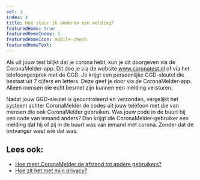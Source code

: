 ```yaml
---
set: 1
index: 4
title: Hoe stuur ik anderen een melding?
featuredHome: true
featuredHomeIndex: 3
featuredHomeIcon: mobile-check
featuredHomeText: 
---
```

 Als uit jouw test blijkt dat je corona hebt, kun je dit doorgeven via de CoronaMelder-app. Dit doe je via de website www.coronatest.nl of via het telefoongesprek met de GGD. Je krijgt een persoonlijke GGD-sleutel die bestaat uit 7 cijfers en letters. Deze geef je door via de CoronaMelder-app. Alleen mensen die echt besmet zijn kunnen een melding versturen.

Nadat jouw GGD-sleutel is gecontroleerd en verzonden, vergelijkt het systeem achter CoronaMelder de codes uit jouw telefoon met die van mensen die ook CoronaMelder gebruiken. Was jouw code in de buurt bij een code van iemand anders? Dan krijgt die CoronaMelder-gebruiker een melding dat hij of zij in de buurt was van iemand met corona. Zonder dat de ontvanger weet wie dat was. 

## Lees ook:
- [Hoe meet CoronaMelder de afstand tot andere gebruikers?](/nl/faq/2-1-hoe-meet-coronamelder-de-afstand) 
- [Hoe zit het met mijn privacy?](/nl/faq/2-8-hoe-zit-het-met-mijn-privacy)
